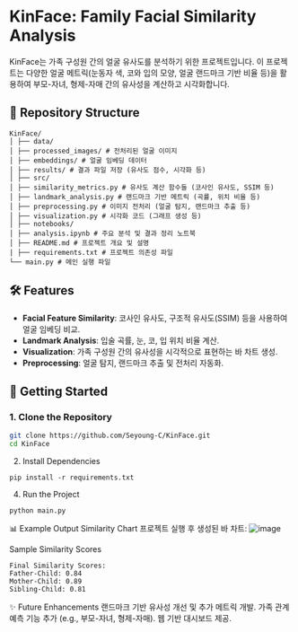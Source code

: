 # KinFace: Family Facial Similarity Analysis

KinFace는 가족 구성원 간의 얼굴 유사도를 분석하기 위한 프로젝트입니다. 
이 프로젝트는 다양한 얼굴 메트릭(눈동자 색, 코와 입의 모양, 얼굴 랜드마크 기반 비율 등)을 활용하여 부모-자녀, 형제-자매 간의 유사성을 계산하고 시각화합니다.

## 📂 Repository Structure

```
KinFace/
│ ├── data/
│ ├── processed_images/ # 전처리된 얼굴 이미지
│ ├── embeddings/ # 얼굴 임베딩 데이터
│ ├── results/ # 결과 파일 저장 (유사도 점수, 시각화 등)
│ ├── src/
│ ├── similarity_metrics.py # 유사도 계산 함수들 (코사인 유사도, SSIM 등)
│ ├── landmark_analysis.py # 랜드마크 기반 메트릭 (곡률, 위치 비율 등)
│ ├── preprocessing.py # 이미지 전처리 (얼굴 탐지, 랜드마크 추출 등)
│ ├── visualization.py # 시각화 코드 (그래프 생성 등)
│ ├── notebooks/
│ ├── analysis.ipynb # 주요 분석 및 결과 정리 노트북
│ ├── README.md # 프로젝트 개요 및 설명
| ├── requirements.txt # 프로젝트 의존성 파일
└── main.py # 메인 실행 파일
```

## 🛠 Features

- **Facial Feature Similarity**: 코사인 유사도, 구조적 유사도(SSIM) 등을 사용하여 얼굴 임베딩 비교.
- **Landmark Analysis**: 입술 곡률, 눈, 코, 입 위치 비율 계산.
- **Visualization**: 가족 구성원 간의 유사성을 시각적으로 표현하는 바 차트 생성.
- **Preprocessing**: 얼굴 탐지, 랜드마크 추출 및 전처리 자동화.

## 🚀 Getting Started

### 1. Clone the Repository
```bash
git clone https://github.com/Seyoung-C/KinFace.git
cd KinFace
```
2. Install Dependencies
```
pip install -r requirements.txt
```
4. Run the Project
```
python main.py
```

📊 Example Output
Similarity Chart
프로젝트 실행 후 생성된 바 차트:
![image](https://github.com/user-attachments/assets/c672e178-4a04-4a04-9d5c-2f0c449b8237)

Sample Similarity Scores
```
Final Similarity Scores:
Father-Child: 0.84
Mother-Child: 0.89
Sibling-Child: 0.81
```

✨ Future Enhancements
랜드마크 기반 유사성 개선 및 추가 메트릭 개발.
가족 관계 예측 기능 추가 (e.g., 부모-자녀, 형제-자매).
웹 기반 대시보드 제공.
